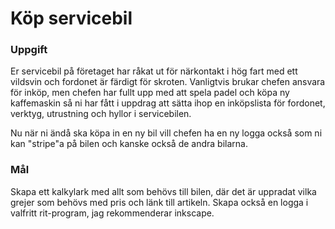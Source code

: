 # Köp servicebil

### Uppgift
Er servicebil på företaget har råkat ut för närkontakt i hög fart med ett vildsvin och fordonet är färdigt för skroten.
Vanligtvis brukar chefen ansvara för inköp, men chefen har fullt upp med att spela padel och köpa ny kaffemaskin så ni har fått i uppdrag att sätta ihop en inköpslista för fordonet, verktyg, utrustning och hyllor i servicebilen.

Nu när ni ändå ska köpa in en ny bil vill chefen ha en ny logga också som ni kan "stripe"a på bilen och kanske också de andra bilarna.

### Mål
Skapa ett kalkylark med allt som behövs till bilen, där det är uppradat vilka grejer som behövs med pris och länk till artikeln. Skapa också en logga i valfritt rit-program, jag rekommenderar inkscape.